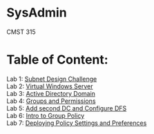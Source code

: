# SysAdmin
CMST 315

# Table of Content:
Lab 1: <a href="https://github.com/Leaderfirestar/SysAdmin/blob/master/Lab1/Lab%23001.pdf">Subnet Design Challenge</a><br>
Lab 2: <a href="https://github.com/Leaderfirestar/SysAdmin/blob/master/Lab2/Lab%23002.pdf">Virtual Windows Server</a><br>
Lab 3: <a href="https://github.com/Leaderfirestar/SysAdmin/blob/master/Lab3/Lab%23003.pdf">Active Directory Domain</a><br>
Lab 4: <a href="https://github.com/Leaderfirestar/SysAdmin/blob/master/Lab4/Lab%23004.pdf">Groups and Permissions</a><br>
Lab 5: <a href="https://github.com/Leaderfirestar/SysAdmin/blob/master/Lab5/Lab%20%23005.pdf">Add second DC and Configure DFS</a><br>
Lab 6: <a href="https://github.com/Leaderfirestar/SysAdmin/blob/master/Lab6/Lab%20%23006.pdf">Intro to Group Policy</a><br>
Lab 7: <a href="https://github.com/Leaderfirestar/SysAdmin/blob/master/Lab7/Lab%20%23007.pdf">Deploying Policy Settings and Preferences</a><br>
